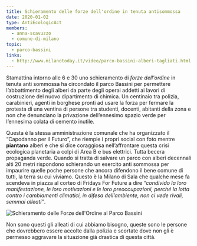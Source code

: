 ```yaml
---
title: Schieramento delle forze dell'ordine in tenuta antisommossa
date: 2020-01-02
type: AntiEcologicAct
members:
  - anna-scavuzzo
  - comune-di-milano
topic:
  - parco-bassini
links:
  - http://www.milanotoday.it/video/parco-bassini-alberi-tagliati.html
---
```

Stamattina intorno alle 6 e 30 uno schieramento di *forze dell'ordine* in tenuta anti sommossa ha circondato il parco Bassini per permettere l’abbattimento degli alberi da parte degli operai addetti ai lavori di costruzione del nuovo dipartimento di chimica. Un centinaio tra polizia, carabinieri, agenti in borghese pronti ad usare la forza per fermare la protesta di una ventina di persone tra studenti, docenti, abitanti della zona e non che denunciano la privazione dell’ennesimo spazio verde per l’ennesima colata di cemento inutile.

Questa è la stessa amministrazione comunale che ha organizzato il “Capodanno per il Futuro”, che riempie i propri social con foto mentre **piantano** alberi e che si dice coraggiosa nell’affrontare questa crisi ecologica planetaria a colpi di Area B e bus elettrici. Tutta becera propaganda verde. Quando si tratta di salvare un parco con alberi decennali alti 20 metri rispondono schierando un esercito anti sommossa per impaurire quelle poche persone che ancora difendono il bene comune di tutti, la terra su cui viviamo.
Questo è la Milano di Sala che qualche mese fa scendeva in piazza al corteo di Fridays For Future a dire *“condivido la loro manifestazione, le loro motivazioni e le loro preoccupazioni, perché la lotta contro i cambiamenti climatici, in difesa dell’ambiente, non ci vede rivali, semmai alleati”*.

![Schieramento delle Forze dell'Ordine al Parco Bassini](../../static/media/img/events/2020/01/02/schieramento-delle-forze-dellordine-in-tenuta-antisommossa/2020-01-02-polizia.jpg "Schieramento delle Forze dell'Ordine al Parco Bassini")

Non sono questi gli alleati di cui abbiamo bisogno, queste sono le persone che dovrebbero essere accolte dalla polizia e scortate dove non gli è permesso aggravare la situazione già drastica di questa città.